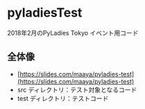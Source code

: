 # pyladiesTest
2018年2月のPyLadies Tokyo イベント用コード

## 全体像

- [https://slides.com/maaya/pyladies-test](https://slides.com/maaya/pyladies-test)
- src ディレクトリ：テスト対象となるコード
- test ディレクトリ：テストコード
